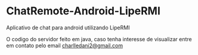# ChatRemote-Android-LipeRMI
Aplicativo de chat para android utilizando LipeRMI

O codigo do servidor feito em java, caso tenha interesse de visualizar entre em contato pelo email charlledani2@gmail.com
